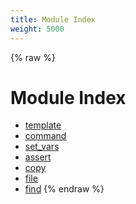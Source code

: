 ```yaml
---
title: Module Index
weight: 5000
---
```


{% raw %}
# Module Index

- [template](./template.html)
- [command](./command.html)
- [set_vars](./set_vars.html)
- [assert](./assert.html)
- [copy](./copy.html)
- [file](./file.html)
- [find](./find.html)
{% endraw %}